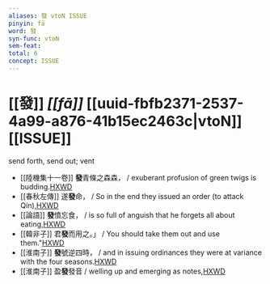 ```yaml
---
aliases: 發 vtoN ISSUE
pinyin: fā
word: 發
syn-func: vtoN
sem-feat: 
total: 6
concept: ISSUE 
---
```

# [[發]] *[[fā]]*  [[uuid-fbfb2371-2537-4a99-a876-41b15ec2463c|vtoN]] [[ISSUE]]
send forth, send out; vent
 - [[陸機集十一卷]] **發**青條之森森， / exuberant profusion of green twigs is budding.[HXWD](https://hxwd.org/textview.html?location=CH2b1575_CHANT_001-5a.11)
 - [[春秋左傳]] 遂**發**命， / So in the end they issued an order (to attack Qín),[HXWD](https://hxwd.org/textview.html?location=KR1e0001_tls_005-578a.27)
 - [[論語]] **發**憤忘食， / is so full of anguish that he forgets all about eating,[HXWD](https://hxwd.org/textview.html?location=KR1h0004_tls_007-23a.7)
 - [[韓非子]] 君**發**而用之。」 / You should take them out and use them."[HXWD](https://hxwd.org/textview.html?location=KR3c0005_tls_010-62a.7)
 - [[淮南子]] **發**號逆四時， / and in issuing ordinances they were at variance with the four seasons.[HXWD](https://hxwd.org/textview.html?location=KR3j0010_tls_006-14a.10)
 - [[淮南子]] 盈**發**發音 / welling up and emerging as notes,[HXWD](https://hxwd.org/textview.html?location=KR3j0010_tls_013-13a.55)